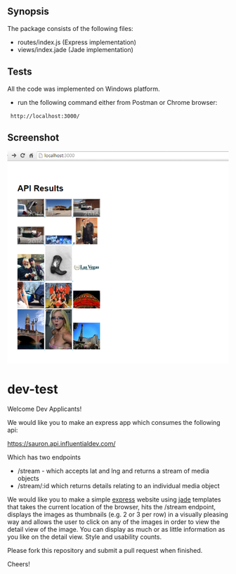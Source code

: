 ## Synopsis
The package consists of the following files:
- routes/index.js (Express implementation)
- views/index.jade (Jade implementation)

## Tests
All the code was implemented on Windows platform.

 - run the following command either from Postman or Chrome browser:
  ```
   http://localhost:3000/
 ```

## Screenshot
![Alt text](https://github.com/mikezaloznyy/nodejs-api/blob/master/screenshot-1.png "Screenshot of the API")

# dev-test
Welcome Dev Applicants!

We would like you to make an express app which consumes the following api:

https://sauron.api.influentialdev.com/

Which has two endpoints

- /stream - which accepts lat and lng and returns a stream of media objects
- /stream/:id which returns details relating to an individual media object


We would like you to make a simple [express](http://expressjs.com/) website using [jade](http://jade-lang.com/) templates that takes the current location of the browser, hits the /stream endpoint, displays the images as thumbnails (e.g. 2 or 3 per row) in a visually pleasing way and allows the user to click on any of the images in order to view the detail view of the image.  You can display as much or as little information as you like on the detail view. Style and usability counts.

Please fork this repository and submit a pull request when finished.

Cheers!
